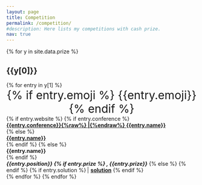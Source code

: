```yaml
---
layout: page
title: Competition
permalink: /competition/
#description: Here lists my competitions with cash prize.
nav: true
---
```


<div class="publications">

{% for y in site.data.prize %}
<h2 class="year">{{y[0]}}</h2>
  {% for entry in y[1] %}
  <div class="row">
    <div class="col-sm-1">
    </div>
    <div class="col-sm-1" style="text-align: center;font-size: 30px">
    {% if entry.emoji %}
      {{entry.emoji}}
    {% endif %}
    </div>
    <div class="col-sm-9">
      {% if entry.website %}
        {% if entry.conference %}
        <div class="title"><b><a href="{{entry.website}}">{{entry.conference}}{%raw%} |{%endraw%} {{entry.name}}</a></b></div>
        {% else %}
        <div class="title"><b><a href="{{entry.website}}">{{entry.name}}</a></b></div>
        {% endif %}
      {% else %}
        <div class="title"><b>{{entry.name}}</b></div>
      {% endif %}
        <div class="title"><b><em>{{entry.position}}
        {% if entry.prize %}
        , {{entry.prize}}</em></b>
        {% else %}
        </em></b>
        {% endif %}
        {% if entry.solution %}
        <b><em><a style="border-left: 2px solid grey;" > </a></em></b>
        <b><a  style= "margin-left: 6px" target="_blank" rel="noopener noreferrer" href="{{entry.solution}}">solution</a></b>
        {% endif %}
        </div>
    </div>
  </div>
  {% endfor %}
{% endfor %}